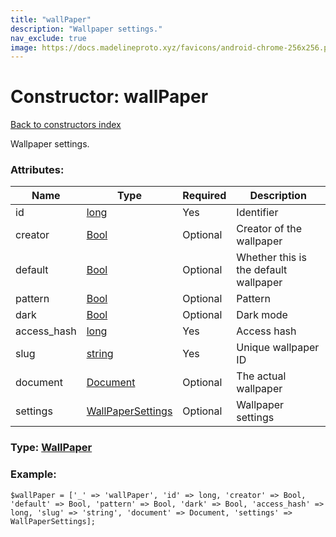 ```yaml
---
title: "wallPaper"
description: "Wallpaper settings."
nav_exclude: true
image: https://docs.madelineproto.xyz/favicons/android-chrome-256x256.png
---
```

# Constructor: wallPaper  
[Back to constructors index](/API_docs/constructors/index.html)



Wallpaper settings.

### Attributes:

| Name     |    Type       | Required | Description |
|----------|---------------|----------|-------------|
|id|[long](/API_docs/types/long.html) | Yes|Identifier|
|creator|[Bool](/API_docs/types/Bool.html) | Optional|Creator of the wallpaper|
|default|[Bool](/API_docs/types/Bool.html) | Optional|Whether this is the default wallpaper|
|pattern|[Bool](/API_docs/types/Bool.html) | Optional|Pattern|
|dark|[Bool](/API_docs/types/Bool.html) | Optional|Dark mode|
|access\_hash|[long](/API_docs/types/long.html) | Yes|Access hash|
|slug|[string](/API_docs/types/string.html) | Yes|Unique wallpaper ID|
|document|[Document](/API_docs/types/Document.html) | Optional|The actual wallpaper|
|settings|[WallPaperSettings](/API_docs/types/WallPaperSettings.html) | Optional|Wallpaper settings|



### Type: [WallPaper](/API_docs/types/WallPaper.html)


### Example:

```
$wallPaper = ['_' => 'wallPaper', 'id' => long, 'creator' => Bool, 'default' => Bool, 'pattern' => Bool, 'dark' => Bool, 'access_hash' => long, 'slug' => 'string', 'document' => Document, 'settings' => WallPaperSettings];
```  
